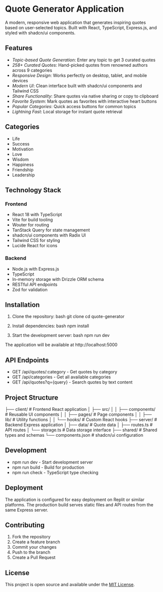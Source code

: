 # Quote Generator Application

A modern, responsive web application that generates inspiring quotes based on user-selected topics. Built with React, TypeScript, Express.js, and styled with shadcn/ui components.

## Features

- *Topic-based Quote Generation*: Enter any topic to get 3 curated quotes
- *258+ Curated Quotes*: Hand-picked quotes from renowned authors across 9 categories
- *Responsive Design*: Works perfectly on desktop, tablet, and mobile devices
- *Modern UI*: Clean interface built with shadcn/ui components and Tailwind CSS
- *Share Functionality*: Share quotes via native sharing or copy to clipboard
- *Favorite System*: Mark quotes as favorites with interactive heart buttons
- *Popular Categories*: Quick access buttons for common topics
- *Lightning Fast*: Local storage for instant quote retrieval

## Categories

- Life
- Success
- Motivation
- Love
- Wisdom
- Happiness
- Friendship
- Leadership

## Technology Stack

### Frontend
- React 18 with TypeScript
- Vite for build tooling
- Wouter for routing
- TanStack Query for state management
- shadcn/ui components with Radix UI
- Tailwind CSS for styling
- Lucide React for icons

### Backend
- Node.js with Express.js
- TypeScript
- In-memory storage with Drizzle ORM schema
- RESTful API endpoints
- Zod for validation

## Installation

1. Clone the repository:
bash
git clone <repository-url>
cd quote-generator


2. Install dependencies:
bash
npm install


3. Start the development server:
bash
npm run dev


The application will be available at http://localhost:5000

## API Endpoints

- GET /api/quotes/:category - Get quotes by category
- GET /api/categories - Get all available categories
- GET /api/quotes?q={query} - Search quotes by text content

## Project Structure


├── client/                 # Frontend React application
│   ├── src/
│   │   ├── components/     # Reusable UI components
│   │   ├── pages/          # Page components
│   │   ├── lib/            # Utility functions
│   │   └── hooks/          # Custom React hooks
├── server/                 # Backend Express application
│   ├── data/               # Quote data
│   ├── routes.ts           # API routes
│   └── storage.ts          # Data storage interface
├── shared/                 # Shared types and schemas
└── components.json         # shadcn/ui configuration


## Development

- npm run dev - Start development server
- npm run build - Build for production
- npm run check - TypeScript type checking

## Deployment

The application is configured for easy deployment on Replit or similar platforms. The production build serves static files and API routes from the same Express server.

## Contributing

1. Fork the repository
2. Create a feature branch
3. Commit your changes
4. Push to the branch
5. Create a Pull Request

## License

This project is open source and available under the [MIT License](LICENSE).
